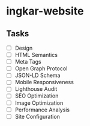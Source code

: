 # ingkar-website

## Tasks

- [ ] Design
- [ ] HTML Semantics
- [ ] Meta Tags
- [ ] Open Graph Protocol
- [ ] JSON-LD Schema
- [ ] Mobile Responsiveness
- [ ] Lighthouse Audit
- [ ] SEO Optimization
- [ ] Image Optimization
- [ ] Performance Analysis
- [ ] Site Configuration
